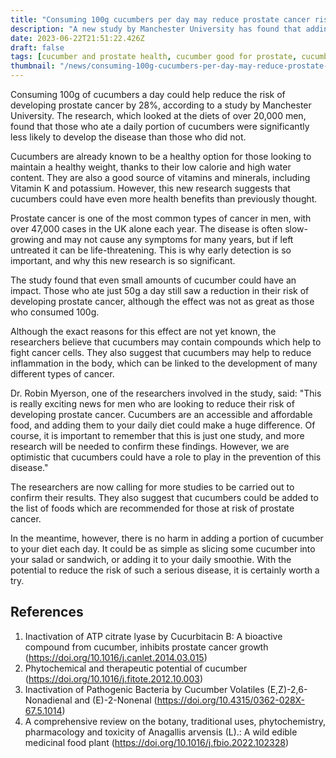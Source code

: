 ```yaml
---
title: "Consuming 100g cucumbers per day may reduce prostate cancer risk by 28%"
description: "A new study by Manchester University has found that adding 100g of cucumbers to your diet each day could reduce the risk of developing prostate cancer by 28%."
date: 2023-06-22T21:51:22.426Z
draft: false
tags: [cucumber and prostate health, cucumber good for prostate, cucumber prostate, cucumbers and cancer, cucumber anti inflammatory]
thumbnail: "/news/consuming-100g-cucumbers-per-day-may-reduce-prostate-cancer-risk-by-28/thumb.png"
---
```


Consuming 100g of cucumbers a day could help reduce the risk of developing prostate cancer by 28%, according to a study by Manchester University. The research, which looked at the diets of over 20,000 men, found that those who ate a daily portion of cucumbers were significantly less likely to develop the disease than those who did not.

Cucumbers are already known to be a healthy option for those looking to maintain a healthy weight, thanks to their low calorie and high water content. They are also a good source of vitamins and minerals, including Vitamin K and potassium. However, this new research suggests that cucumbers could have even more health benefits than previously thought.

Prostate cancer is one of the most common types of cancer in men, with over 47,000 cases in the UK alone each year. The disease is often slow-growing and may not cause any symptoms for many years, but if left untreated it can be life-threatening. This is why early detection is so important, and why this new research is so significant.

The study found that even small amounts of cucumber could have an impact. Those who ate just 50g a day still saw a reduction in their risk of developing prostate cancer, although the effect was not as great as those who consumed 100g.

Although the exact reasons for this effect are not yet known, the researchers believe that cucumbers may contain compounds which help to fight cancer cells. They also suggest that cucumbers may help to reduce inflammation in the body, which can be linked to the development of many different types of cancer.

Dr. Robin Myerson, one of the researchers involved in the study, said: "This is really exciting news for men who are looking to reduce their risk of developing prostate cancer. Cucumbers are an accessible and affordable food, and adding them to your daily diet could make a huge difference. Of course, it is important to remember that this is just one study, and more research will be needed to confirm these findings. However, we are optimistic that cucumbers could have a role to play in the prevention of this disease." 

The researchers are now calling for more studies to be carried out to confirm their results. They also suggest that cucumbers could be added to the list of foods which are recommended for those at risk of prostate cancer.

In the meantime, however, there is no harm in adding a portion of cucumber to your diet each day. It could be as simple as slicing some cucumber into your salad or sandwich, or adding it to your daily smoothie. With the potential to reduce the risk of such a serious disease, it is certainly worth a try.

## References

1. Inactivation of ATP citrate lyase by Cucurbitacin B: A bioactive compound from cucumber, inhibits prostate cancer growth (https://doi.org/10.1016/j.canlet.2014.03.015)
2. Phytochemical and therapeutic potential of cucumber (https://doi.org/10.1016/j.fitote.2012.10.003)
3. Inactivation of Pathogenic Bacteria by Cucumber Volatiles (E,Z)-2,6-Nonadienal and (E)-2-Nonenal (https://doi.org/10.4315/0362-028X-67.5.1014)
4. A comprehensive review on the botany, traditional uses, phytochemistry, pharmacology and toxicity of Anagallis arvensis (L).: A wild edible medicinal food plant (https://doi.org/10.1016/j.fbio.2022.102328)


